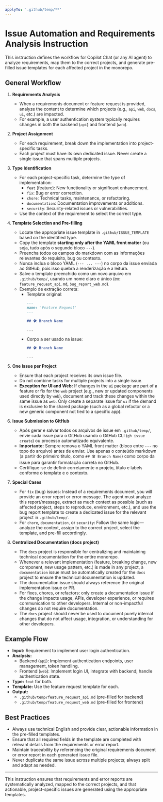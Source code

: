 ```yaml
---
applyTo: '.github/temp/**'
---
```


# Issue Automation and Requirements Analysis Instruction

This instruction defines the workflow for Copilot Chat (or any AI agent) to analyze requirements, map them to the correct projects, and generate pre-filled issue templates for each affected project in the monorepo.

## General Workflow

1. **Requirements Analysis**
   - When a requirements document or feature request is provided, analyze the content to determine which projects (e.g., `api`, `web`, `docs`, `ui`, etc.) are impacted.
   - For example, a user authentication system typically requires changes in both the backend (`api`) and frontend (`web`).

2. **Project Assignment**
   - For each requirement, break down the implementation into project-specific tasks.
   - Each project must have its own dedicated issue. Never create a single issue that spans multiple projects.

3. **Type Identification**
   - For each project-specific task, determine the type of implementation:
     - `feat` (feature): New functionality or significant enhancement.
     - `fix`: Bug or error correction.
     - `chore`: Technical tasks, maintenance, or refactoring.
     - `documentation`: Documentation improvements or additions.
     - `security`: Security-related issues or vulnerabilities.
   - Use the context of the requirement to select the correct type.

4. **Template Selection and Pre-filling**
   - Locate the appropriate issue template in `.github/ISSUE_TEMPLATE` based on the identified type.
   - Copy the template **starting only after the YAML front matter** (ou seja, tudo após o segundo bloco `---`).
   - Preencha todos os campos do markdown com as informações relevantes do requisito, bug ou contexto.
   - Nunca inclua o bloco YAML (`--- ... ---`) no corpo da issue enviada ao GitHub, pois isso quebra a renderização e a leitura.
   - Salve o template preenchido como um novo arquivo em `.github/temp/`, usando um nome claro e único (ex: `feature_request_api.md`, `bug_report_web.md`).
   - Exemplo de extração correta:
     - Template original:
       ```markdown
       ---
       name: 'Feature Request'
       ---

       ## 🛠️ Branch Name

       ...
       ```
     - Corpo a ser usado na issue:
       ```markdown
       ## 🛠️ Branch Name

       ...
       ```

5. **One Issue per Project**
   - Ensure that each project receives its own issue file.
   - Do not combine tasks for multiple projects into a single issue.
   - **Exception for UI and Web:** If changes in the `ui` package are part of a feature or fix for the `web` project (e.g., new or updated components used directly by `web`), document and track these changes within the same issue as `web`. Only create a separate issue for `ui` if the demand is exclusive to the shared package (such as a global refactor or a new generic component not tied to a specific app).

6. **Issue Submission to GitHub**
   - Após gerar e salvar todos os arquivos de issue em `.github/temp/`, envie cada issue para o GitHub usando o GitHub CLI (`gh issue create`) ou processo automatizado equivalente.
   - **Importante:** Sempre remova o YAML front matter (bloco entre `---` no topo do arquivo) antes de enviar. Use apenas o conteúdo markdown (a partir do primeiro título, como `## 🛠️ Branch Name`) como corpo da issue para garantir formatação correta no GitHub.
   - Certifique-se de definir corretamente o projeto, título e labels conforme o template e o contexto.

7. **Special Cases**
   - For `fix` (bug) issues: Instead of a requirements document, you will provide an error report or error message. The agent must analyze this report/message, extract as much context as possible (such as affected project, steps to reproduce, environment, etc.), and use the bug report template to create a dedicated issue for the relevant project in `.github/temp/`.
   - For `chore`, `documentation`, or `security`: Follow the same logic—analyze the context, assign to the correct project, select the template, and pre-fill accordingly.

8. **Centralized Documentation (docs project)**
   - The `docs` project is responsible for centralizing and maintaining technical documentation for the entire monorepo.
   - Whenever a relevant implementation (feature, breaking change, new component, new usage pattern, etc.) is made in any project, a `documentation` issue must be automatically created for the `docs` project to ensure the technical documentation is updated.
   - The documentation issue should always reference the original implementation issue or PR.
   - For fixes, chores, or refactors: only create a documentation issue if the change impacts usage, APIs, developer experience, or requires communication to other developers. Internal or non-impactful changes do not require documentation.
   - The `docs` project should never be used to document purely internal changes that do not affect usage, integration, or understanding for other developers.

## Example Flow

- **Input:** Requirement to implement user login authentication.
- **Analysis:**
  - Backend (`api`): Implement authentication endpoints, user management, token handling.
  - Frontend (`web`): Implement login UI, integrate with backend, handle authentication state.
- **Type:** `feat` for both.
- **Template:** Use the feature request template for each.
- **Output:**
  - `.github/temp/feature_request_api.md` (pre-filled for backend)
  - `.github/temp/feature_request_web.md` (pre-filled for frontend)

## Best Practices

- Always use technical English and provide clear, actionable information in the pre-filled templates.
- Ensure that all required fields in the template are completed with relevant details from the requirements or error report.
- Maintain traceability by referencing the original requirements document or error report in each generated issue file.
- Never duplicate the same issue across multiple projects; always split and adapt as needed.

---

This instruction ensures that requirements and error reports are systematically analyzed, mapped to the correct projects, and that actionable, project-specific issues are generated using the appropriate templates.
